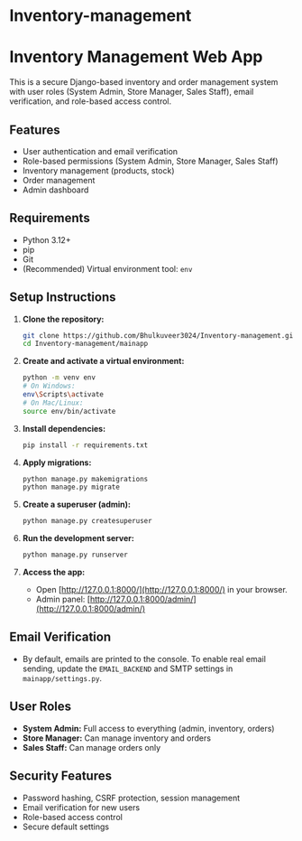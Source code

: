 # Inventory-management

# Inventory Management Web App

This is a secure Django-based inventory and order management system with user roles (System Admin, Store Manager, Sales Staff), email verification, and role-based access control.

## Features
- User authentication and email verification
- Role-based permissions (System Admin, Store Manager, Sales Staff)
- Inventory management (products, stock)
- Order management
- Admin dashboard

## Requirements
- Python 3.12+
- pip
- Git
- (Recommended) Virtual environment tool: `env`

## Setup Instructions

1. **Clone the repository:**
   ```bash
   git clone https://github.com/Bhulkuveer3024/Inventory-management.git
   cd Inventory-management/mainapp
   ```

2. **Create and activate a virtual environment:**
   ```bash
   python -m venv env
   # On Windows:
   env\Scripts\activate
   # On Mac/Linux:
   source env/bin/activate
   ```

3. **Install dependencies:**
   ```bash
   pip install -r requirements.txt
   ```

4. **Apply migrations:**
   ```bash
   python manage.py makemigrations
   python manage.py migrate
   ```

5. **Create a superuser (admin):**
   ```bash
   python manage.py createsuperuser
   ```

6. **Run the development server:**
   ```bash
   python manage.py runserver
   ```

7. **Access the app:**
   - Open [http://127.0.0.1:8000/](http://127.0.0.1:8000/) in your browser.
   - Admin panel: [http://127.0.0.1:8000/admin/](http://127.0.0.1:8000/admin/)

## Email Verification
- By default, emails are printed to the console. To enable real email sending, update the `EMAIL_BACKEND` and SMTP settings in `mainapp/settings.py`.

## User Roles
- **System Admin:** Full access to everything (admin, inventory, orders)
- **Store Manager:** Can manage inventory and orders
- **Sales Staff:** Can manage orders only

## Security Features
- Password hashing, CSRF protection, session management
- Email verification for new users
- Role-based access control
- Secure default settings

